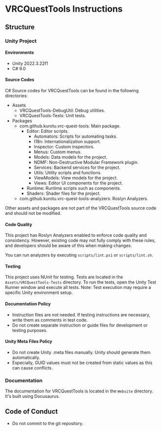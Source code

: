 # VRCQuestTools Instructions

## Structure

### Unity Project

#### Environments

- Unity 2022.3.22f1
- C# 9.0

#### Source Codes

C# Source codes for VRCQuestTools can be found in the following directories:

- Assets
    - VRCQuestTools-DebugUtil: Debug utilities.
    - VRCQuestTools-Tests: Unit tests.
- Packages
    - com.github.kurotu.vrc-quest-tools: Main package.
        - Editor: Editor scripts.
            - Automators: Scripts for automating tasks.
            - I18n: Internationalization support.
            - Inspector: Custom inspectors.
            - Menus: Custom menus.
            - Models: Data models for the project.
            - NDMF: Non-Destructive Modular Framework plugin.
            - Services: Backend services for the project.
            - Utils: Utility scripts and functions.
            - ViewModels: View models for the project.
            - Views: Editor UI components for the project.
        - Runtime: Runtime scripts such as components.
        - Shaders: Shader files for the project.
    - com.github.kurotu.vrc-quest-tools-analyzers: Roslyn Analyzers.

Other assets and packages are not part of the VRCQuestTools source code and should not be modified.

#### Code Quality

This project has Roslyn Analyzers enabled to enforce code quality and consistency.
However, existing code may not fully comply with these rules, and developers should be aware of this when making changes.

You can run analyzers by executing `scripts/lint.ps1` or `scripts/lint.sh`.

#### Testing

This project uses NUnit for testing. Tests are located in the `Assets/VRCQuestTools-Tests` directory.
To run the tests, open the Unity Test Runner window and execute all tests.
Note: Test execution may require a specific Unity environment setup.

#### Documentation Policy

- Instruction files are not needed. If testing instructions are necessary, write them as comments in test code.
- Do not create separate instruction or guide files for development or testing purposes.

#### Unity Meta Files Policy

- Do not create Unity .meta files manually. Unity should generate them automatically.
- Especially, GUID values must not be created from static values as this can cause conflicts.

### Documentation

The documentation for VRCQuestTools is located in the `Website` directory.
It's built using Docusaurus.

## Code of Conduct

- Do not commit to the git repository.
